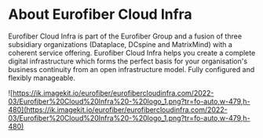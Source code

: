 # About Eurofiber Cloud Infra

Eurofiber Cloud Infra is part of the Eurofiber Group and a fusion of three subsidiary organizations (Dataplace, DCspine and MatrixMind) with a coherent service offering. 
Eurofiber Cloud Infra helps you create a complete digital infrastructure which forms the perfect basis for your organisation's business continuity from an open infrastructure model. 
Fully configured and flexibly manageable.

![https://ik.imagekit.io/eurofiber/eurofibercloudinfra.com/2022-03/Eurofiber%20Cloud%20Infra%20-%20logo_1.png?tr=fo-auto,w-479,h-480](https://ik.imagekit.io/eurofiber/eurofibercloudinfra.com/2022-03/Eurofiber%20Cloud%20Infra%20-%20logo_1.png?tr=fo-auto,w-479,h-480)
